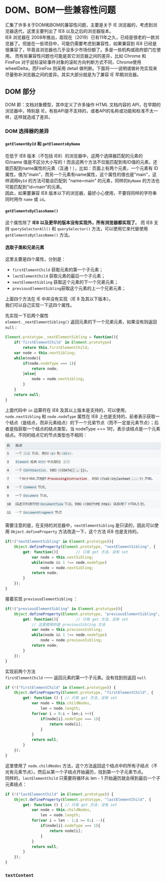 # DOM、BOM一些兼容性问题
汇集了许多关于DOM和BOM的兼容性问题，主要是关于 IE 浏览器的，考虑到浏览器迭代，这里主要列出了 IE8 以及之后的浏览器版本。  
IE8 浏览器在 2008年推出，距现在（2019）已有11年之久，已经是很老的一款浏览器了。但是在一些项目中，可能仍需要考虑到兼容性，如果兼容到 IE8 已经是很兼容了，毕竟该浏览器也几乎没多少市场份额了。多是一些机构或政府部门在使用。 而有些兼容性问题也可能是其它浏览器之间的差异，比如 Chrome 和 FireFox 对于鼠标滚轮事件对象的滚轮方向判断方式不同，Chrome使用 wheelDelta，而FireFox 则采用 detail 做判断。下面将一一说明或做补充实现来尽量弥补浏览器之间的差异。其实大部分就是为了兼容 IE 早期浏览器。  

## DOM 部分
DOM 即：文档对象模型，其中定义了许多操作 HTML 文档内容的 API，在早期的浏览器中，特别是 IE，有些API是不支持的，或者API的名称或功能和标准不太一样，这样就造成了差异。  
### DOM 选择器的差异
#### `getElementById` 和 `getElementsByName`  
在低于 IE8 版本（不包括 IE8）的浏览器中，这两个选择器匹配的元素的 ID/name 值是不区分大小写的！而且这两个方法不仅能匹配到有ID值的元素，还能匹配到name属性的元素（互通！），比如：页面上有两个元素，一个元素有 ID属性，值为"main"，而另一个元素有name属性，这个属性的值也是"main"，这样调用`ById` 的方法可能会匹配到 "name=main" 的元素，同样的`ByName` 的方法也可能匹配到"id=main"的元素。  
因此，如果要兼容 IE8 版本以下的浏览器，最好小心使用，不要将同样的字符串同时用作 `name` 或 `id`。  

#### `getElementsByClassName()` 
这个属性除了 **IE8 以及更早的版本没有实现外，所有浏览器都实现了**。 而 IE8 支持 `querySelectorAll()` 和 `querySelector()` 方法，可以使用它来代替使用 `getElementsByClassName()` 方法。  

#### 选取子类和兄弟元素
这里主要是四个属性，分别是：  
+ `firstElementChild` 获取元素的第一个子元素；
+ `lastElementChild` 获取元素的最后一个子元素；
+ `nextElementSibling` 获取这个元素的下一个兄弟元素；
+ `previousElementSibling`获取这个元素的上一个兄弟元素；  

上面四个方法在 IE 中并没有实现（IE 8 及其以下版本）。  
我们可以自己实现一下这四个属性。  

先实现一下后两个属性  
`element._nextElementSibling()` 返回元素的下一个兄弟元素，如果没有则返回 `null` :
```js
Element.prototype._nextElementSibling = function(){
    if('firstElementChild' in Element.prototype) 
        return this.firstElementChild;
    var node = this.nextSibling;
    while(node){
        if(node.nodeType === 1){
            return node;
        }else{
            node = node.nextSibling;
        }
    }
    return null;
}
```
上面代码中 `in` 运算符在 IE8 及其以上版本是支持的，可以使用，`node.nextSibling` 和 `node.nodeType` 属性在 IE8 上也是支持的，前者表示获取一个结点（是结点，而非元素结点）的下一个兄弟节点（而不一定是元素节点）；后者是指获取一个结点的结点类型，当 nodeType === 1时，表示该结点是一个元素结点。不同的结点它的节点类型也不相同：  

![](./img/nodeType.png)  

需要注意的是，在支持的浏览器中，`nextElementSibling` 是只读的，因此可以使用 `Object.defineProperty` 方法改造一下，这个方法 IE8 也是支持的。  
```js
if(!("nextElementSibling" in Element.prototype)){
    Object.defineProperty(Element.prototype, "nextElementSibling", {
        get: function(){        // 只有 get 方法，没有 set
            var node = this.nextSibling;
            while(node && 1 !== node.nodeType)
                node = node.nextSibling;
            return node;
        }
    });
}
```

接着实现 `previousElementSibling` ：
```js
if(!("previousElementSibling" in Element.prototype)){
    Object.defineProperty(Element.prototype, "previousElementSibling", {
        get: function(){        // 只有 get 方法，没有 set
            // 这里使用的是 previousSibling 方法
            var node = this.previousSibling;
            while(node && 1 !== node.nodeType)
                node = node.previousSibling;
            return node;
        }
    });
}
```

实现前两个方法  
`firstElementChild` —— 返回元素的第一个子元素。没有找到则返回 `null`
```js
if (!("firstElementChild" in Element.prototype)) {
    Object.defineProperty(Element.prototype, "firstElementChild", {
        get: function () { // 只有 get 方法，没有 set
            var node = this.childNodes,
                len = node.length;
            for(var i = 0;i < len;i ++){
                if(node[i].nodeType === 1){
                    return node[i];
                }
            }
            return null;
        }
    });
}
```
这里使用了 `node.childNodes` 方法，这个方法返回这个结点中的所有子结点（不光有元素节点）。然后从第一个子结点开始遍历，找到第一个子元素节点。  
同样的，`lastElementChild` 只需要将循环从 len - 1 开始遍历就会得到最后一个子元素结点：
```js
if (!("lastElementChild" in Element.prototype)) {
    Object.defineProperty(Element.prototype, "lastElementChild", {
        get: function () { // 只有 get 方法，没有 set
            var node = this.childNodes,
                len = node.length;
            for(var i = len - 1;i >= 0;i --){
                if(node[i].nodeType === 1){
                    return node[i];
                }
            }
            return null;
        }
    });
}
```

### `textContent`